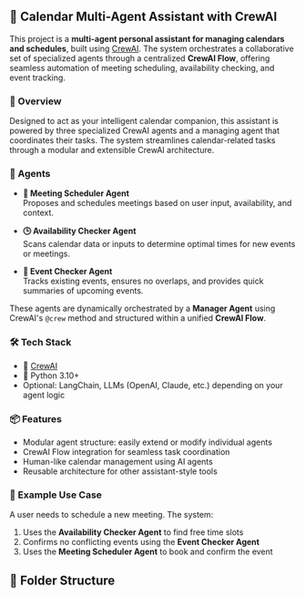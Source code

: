## 🧠 Calendar Multi-Agent Assistant with CrewAI

This project is a **multi-agent personal assistant for managing calendars and schedules**, built using [CrewAI](https://docs.crewai.com/). The system orchestrates a collaborative set of specialized agents through a centralized **CrewAI Flow**, offering seamless automation of meeting scheduling, availability checking, and event tracking.

### 🚀 Overview

Designed to act as your intelligent calendar companion, this assistant is powered by three specialized CrewAI agents and a managing agent that coordinates their tasks. The system streamlines calendar-related tasks through a modular and extensible CrewAI architecture.

### 👥 Agents

- **📅 Meeting Scheduler Agent**  
  Proposes and schedules meetings based on user input, availability, and context.

- **🕒 Availability Checker Agent**  
  Scans calendar data or inputs to determine optimal times for new events or meetings.

- **🎉 Event Checker Agent**  
  Tracks existing events, ensures no overlaps, and provides quick summaries of upcoming events.

These agents are dynamically orchestrated by a **Manager Agent** using CrewAI's `@crew` method and structured within a unified **CrewAI Flow**.

### 🛠️ Tech Stack

- 🧠 [CrewAI](https://github.com/CrewAI/crewAI)
- 🐍 Python 3.10+
- Optional: LangChain, LLMs (OpenAI, Claude, etc.) depending on your agent logic

### 📦 Features

- Modular agent structure: easily extend or modify individual agents
- CrewAI Flow integration for seamless task coordination
- Human-like calendar management using AI agents
- Reusable architecture for other assistant-style tools

### 📸 Example Use Case

A user needs to schedule a new meeting. The system:
1. Uses the **Availability Checker Agent** to find free time slots
2. Confirms no conflicting events using the **Event Checker Agent**
3. Uses the **Meeting Scheduler Agent** to book and confirm the event

## 🧩 Folder Structure

